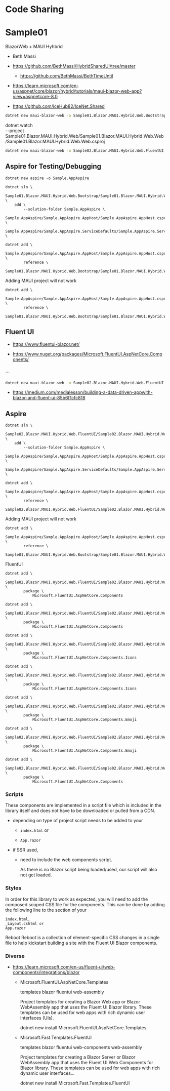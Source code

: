 # Code Sharing

# Sample01

BlazorWeb + MAUI Hyhbrid

-   Beth Massi

*   https://github.com/BethMassi/HybridSharedUI/tree/master

    *   https://github.com/BethMassi/BethTimeUntil

*   https://learn.microsoft.com/en-us/aspnet/core/blazor/hybrid/tutorials/maui-blazor-web-app?view=aspnetcore-8.0

*   https://github.com/iceHub82/IceNet.Shared

```bash
dotnet new maui-blazor-web -o Sample01.Blazor.MAUI.Hybrid.Web.Bootstrap
```

dotnet watch \
    --project \
        Sample01.Blazor.MAUI.Hybrid.Web/Sample01.Blazor.MAUI.Hybrid.Web.Web/Sample01.Blazor.MAUI.Hybrid.Web.Web.csproj


```bash
dotnet new maui-blazor-web -o Sample02.Blazor.MAUI.Hybrid.Web.FluentUI
```

## Aspire for Testing/Debugging

```
dotnet new aspire -o Sample.AppAspire
```

```
dotnet sln \
    Sample01.Blazor.MAUI.Hybrid.Web.Bootstrap/Sample01.Blazor.MAUI.Hybrid.Web.Bootstrap.sln  \
    add \
        --solution-folder Sample.AppAspire \
        Sample.AppAspire/Sample.AppAspire.AppHost/Sample.AppAspire.AppHost.csproj \
        Sample.AppAspire/Sample.AppAspire.ServiceDefaults/Sample.AppAspire.ServiceDefaults.csproj \
```

```
dotnet add \
    Sample.AppAspire/Sample.AppAspire.AppHost/Sample.AppAspire.AppHost.csproj \
        reference \
            Sample01.Blazor.MAUI.Hybrid.Web.Bootstrap/Sample01.Blazor.MAUI.Hybrid.Web.Bootstrap.Web/Sample01.Blazor.MAUI.Hybrid.Web.Bootstrap.Web.csproj
```

Adding MAUI project will not work

```
dotnet add \
    Sample.AppAspire/Sample.AppAspire.AppHost/Sample.AppAspire.AppHost.csproj \
        reference \
            Sample01.Blazor.MAUI.Hybrid.Web.Bootstrap/Sample01.Blazor.MAUI.Hybrid.Web.Bootstrap/Sample01.Blazor.MAUI.Hybrid.Web.Bootstrap.csproj

```


## Fluent UI

*   https://www.fluentui-blazor.net/

*   https://www.nuget.org/packages/Microsoft.FluentUI.AspNetCore.Components/

    ```xml
  <ItemGroup>
    <PackageReference Include="Microsoft.FluentUI.AspNetCore.Components" Version="4.8.0" />
  </ItemGroup>
    ```

```bash
dotnet new maui-blazor-web -o Sample02.Blazor.MAUI.Hybrid.Web.FluentUI
```

*   https://medium.com/medialesson/building-a-data-driven-appwith-blazor-and-fluent-ui-85b6f1cfc818

## Aspire

```
dotnet sln \
    Sample02.Blazor.MAUI.Hybrid.Web.FluentUI/Sample02.Blazor.MAUI.Hybrid.Web.FluentUI.sln  \
    add \
        --solution-folder Sample.AppAspire \
        Sample.AppAspire/Sample.AppAspire.AppHost/Sample.AppAspire.AppHost.csproj \
        Sample.AppAspire/Sample.AppAspire.ServiceDefaults/Sample.AppAspire.ServiceDefaults.csproj \
```

```
dotnet add \
    Sample.AppAspire/Sample.AppAspire.AppHost/Sample.AppAspire.AppHost.csproj \
        reference \
            Sample02.Blazor.MAUI.Hybrid.Web.FluentUI/Sample02.Blazor.MAUI.Hybrid.Web.FluentUI.Web/Sample02.Blazor.MAUI.Hybrid.Web.FluentUI.Web.csproj
```

Adding MAUI project will not work

```
dotnet add \
    Sample.AppAspire/Sample.AppAspire.AppHost/Sample.AppAspire.AppHost.csproj \
        reference \
            Sample01.Blazor.MAUI.Hybrid.Web.Bootstrap/Sample01.Blazor.MAUI.Hybrid.Web.Bootstrap/Sample01.Blazor.MAUI.Hybrid.Web.Bootstrap.csproj

```

FluentUI

```
dotnet add \
    Sample02.Blazor.MAUI.Hybrid.Web.FluentUI/Sample02.Blazor.MAUI.Hybrid.Web.FluentUI.Shared/Sample02.Blazor.MAUI.Hybrid.Web.FluentUI.Shared.csproj \
        package \
            Microsoft.FluentUI.AspNetCore.Components

dotnet add \
    Sample02.Blazor.MAUI.Hybrid.Web.FluentUI/Sample02.Blazor.MAUI.Hybrid.Web.FluentUI.Web/Sample02.Blazor.MAUI.Hybrid.Web.FluentUI.Web.csproj \
        package \
            Microsoft.FluentUI.AspNetCore.Components

dotnet add \
    Sample02.Blazor.MAUI.Hybrid.Web.FluentUI/Sample02.Blazor.MAUI.Hybrid.Web.FluentUI.Shared/Sample02.Blazor.MAUI.Hybrid.Web.FluentUI.Shared.csproj \
        package \
            Microsoft.FluentUI.AspNetCore.Components.Icons

dotnet add \
    Sample02.Blazor.MAUI.Hybrid.Web.FluentUI/Sample02.Blazor.MAUI.Hybrid.Web.FluentUI.Web/Sample02.Blazor.MAUI.Hybrid.Web.FluentUI.Web.csproj \
        package \
            Microsoft.FluentUI.AspNetCore.Components.Icons

dotnet add \
    Sample02.Blazor.MAUI.Hybrid.Web.FluentUI/Sample02.Blazor.MAUI.Hybrid.Web.FluentUI.Shared/Sample02.Blazor.MAUI.Hybrid.Web.FluentUI.Shared.csproj \
        package \
            Microsoft.FluentUI.AspNetCore.Components.Emoji

dotnet add \
    Sample02.Blazor.MAUI.Hybrid.Web.FluentUI/Sample02.Blazor.MAUI.Hybrid.Web.FluentUI.Web/Sample02.Blazor.MAUI.Hybrid.Web.FluentUI.Web.csproj \
        package \
            Microsoft.FluentUI.AspNetCore.Components.Emoji
```


```
dotnet add \
    Sample02.Blazor.MAUI.Hybrid.Web.FluentUI/Sample02.Blazor.MAUI.Hybrid.Web.FluentUI/Sample02.Blazor.MAUI.Hybrid.Web.FluentUI.csproj \
        package \
            Microsoft.FluentUI.AspNetCore.Components
```


### Scripts

These components are implemented in a script file which is included in the library itself and does 
not have to be downloaded or pulled from a CDN.

*   depending on type of project script needs to be added to your 

    *   `index.html` or 

    *   `App.razor` 

*   if SSR used,

    *   need to include the web components script. 
    
        As there is no Blazor script being loaded/used, our script will also not get loaded.

### Styles

In order for this library to work as expected, you will need to add the composed scoped CSS file 
for the components. This can be done by adding the following line to the <head> section of your 

    index.html, 
    _Layout.cshtml or 
    App.razor 
    
<link rel="stylesheet" href="{PROJECT_NAME}.styles.css" />

Reboot
Reboot is a collection of element-specific CSS changes in a single file to help kickstart building a site with the Fluent UI Blazor components.

<link rel="stylesheet" href="_content/Microsoft.FluentUI.AspNetCore.Components/css/reboot.css" />


### Diverse

*   https://learn.microsoft.com/en-us/fluent-ui/web-components/integrations/blazor

    *   Microsoft.FluentUI.AspNetCore.Templates

        templates blazor fluentui web-assembly

        Project templates for creating a Blazor Web app or Blazor WebAssembly app that uses the Fluent UI Blazor library. 
        These templates can be used for web apps with rich dynamic user interfaces (UIs).

        dotnet new install Microsoft.FluentUI.AspNetCore.Templates

    *   Microsoft.Fast.Templates.FluentUI

        templates blazor fluentui web-components web-assembly

        Project templates for creating a Blazor Server or Blazor WebAssembly app that uses the Fluent UI Web Components 
        for Blazor library. These templates can be used for web apps with rich dynamic user interfaces...

        dotnet new install Microsoft.Fast.Templates.FluentUI